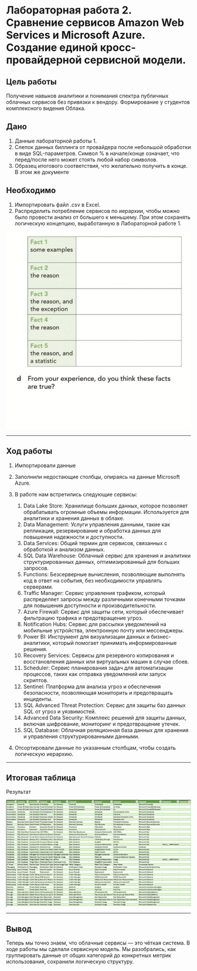 # Лабораторная работа 2. Сравнение сервисов Amazon Web Services и Microsoft Azure. Создание единой кросс-провайдерной сервисной модели.

## Цель работы

Получение навыков аналитики и понимания спектра публичных облачных сервисов без привязки к вендору. Формирование у студентов комплексного видения Облака.

## Дано

1. Данные лабораторной работы 1.
2. Слепок данных биллинга от провайдера после небольшой обработки в виде SQL-параметров. Символ % в начале/конце означает, что перед/после него может стоять любой набор символов.
3. Образец итогового соответствия, что желательно получить в конце. В этом же документе  


## Необходимо

1. Импортировать файл .csv в Excel.
2. Распределить потребление сервисов по иерархии, чтобы можно было провести анализ от большего к меньшему. При этом сохранять логическую концепцию, выработанную в Лабораторной работе 1.

![Исходная таблица](до.png "Исходная таблица")

---

## Ход работы

1. Импортировали данные
2. Заполнили недостающие столбцы, опираясь на данные Microsoft Azure.
3. В работе нам встретились следующие сервисы:
   1. Data Lake Store: Хранилище больших данных, которое позволяет обрабатывать огромные объемы информации. Используется для аналитики и хранения данных в облаке.
   2. Data Management: Услуги управления данными, такие как репликация, резервирование и обработка данных для повышения надежности и доступности.
   3. Data Services: Общий термин для сервисов, связанных с обработкой и анализом данных.
   4. SQL Data Warehouse: Облачный сервис для хранения и аналитики структурированных данных, оптимизированный для больших запросов.
   5. Functions: Безсерверные вычисления, позволяющие выполнять код в ответ на события, без необходимости управлять серверами.
   6. Traffic Manager: Сервис управления трафиком, который распределяет запросы между различными конечными точками для повышения доступности и производительности.
   7. Azure Firewall: Сервис для защиты сети, который обеспечивает фильтрацию трафика и предотвращение угроз.
   8. Notification Hubs: Сервис для рассылки уведомлений на мобильные устройства, электронную почту или мессенджеры.
   9. Power BI: Инструмент для визуализации данных и бизнес-аналитики, который помогает принимать информированные решения.
   10. Recovery Services: Сервисы для резервного копирования и восстановления данных или виртуальных машин в случае сбоев.
   11. Scheduler: Сервис планирования задач для автоматизации процессов, таких как отправка уведомлений или запуск скриптов.
   12. Sentinel: Платформа для анализа угроз и обеспечения безопасности, позволяющая мониторить и предотвращать инциденты.
   13. SQL Advanced Threat Protection: Сервис для защиты баз данных SQL от угроз и уязвимостей.
   14. Advanced Data Security: Комплекс решений для защиты данных, включая шифрование, мониторинг и предотвращение утечек.
   15. SQL Database: Облачная реляционная база данных для хранения и управления структурированными данными.

4. Отсортировали данные по указанным столбцам, чтобы создать логическую иерархию.

---

## Итоговая таблица

Результат

![Итоговая таблица](Итог2.png "Итоговая таблица")


---

## Вывод

Теперь мы точно знаем, что облачные сервисы — это чёткая система. В ходе работы мы сделали сервисную модель. Мы разобрались, как группировать данные от общих категорий до конкретных метрик использования, сохранили логическую структуру.

